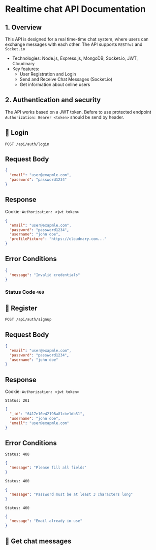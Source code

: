 # Realtime chat API Documentation

## 1. Overview

This API is designed for a real time-time chat system, where users can exchange messages with each other. The API supports `RESTful` and `Socket.io`

- Technologies: Node.js, Express.js, MongoDB, Socket.io, JWT, Cloudinary
- Key features:
  - User Registration and Login
  - Send and Receive Chat Messages (Socket.io)
  - Get information about online users

## 2. Authentication and security

The API works based on a JWT token. Before to use protected endpoint `Authorization: Bearer <token>` should be send by header.

## 🔹 Login

```console
POST /api/auth/login
```

## Request Body

```json
{
  "email": "user@exapmle.com",
  "password": "password1234"
}
```

## Response

Cookie: `Authorization: <jwt token>`

```json
{
  "email": "user@exapmle.com",
  "password": "password1234",
  "username": "john doe",
  "profilePicture": "https://cloudnary.com..."
}
```

## Error Conditions

```json
{
  "message": "Invalid credentials"
}
```

### Status Code `400`

## 🔹 Register

```console
POST /api/auth/signup
```

## Request Body

```json
{
  "email": "user@exapmle.com",
  "password": "password1234",
  "username": "john doe"
}
```

## Response

Cookie: `Authorization: <jwt token>`

`Status: 201`

```json
{
  "_id": "6417e10e42198a81cbe1db31",
  "username": "john doe",
  "email": "user@exapmle.com"
}
```

## Error Conditions

`Status: 400`

```json
{
  "message": "Please fill all fields"
}
```

`Status: 400`

```json
{
  "message": "Password must be at least 3 characters long"
}
```

`Status: 400`

```json
{
  "message": "Email already in use"
}
```

## 🔹 Get chat messages
